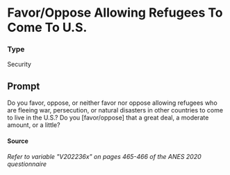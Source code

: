 # Favor/Oppose Allowing Refugees To Come To U.S.

### Type
Security

## Prompt
Do you favor, oppose, or neither favor nor oppose allowing refugees who are fleeing war, persecution, or natural disasters in other countries to come to live in the U.S.? Do you [favor/oppose] that a great deal, a moderate amount, or a little?

#### Source
###### *Refer to variable "V202236x" on pages 465-466 of the ANES 2020 questionnaire*
